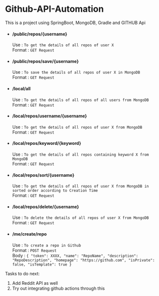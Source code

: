 # Github-API-Automation
This is a project using SpringBoot, MongoDB, Gradle and GITHUB Api

- ####   /public/repos/{username}

    Use : `To get the details of all repos of user X` \
    Format :  `GET Request`

- ####   /public/repos/save/{username}

    Use : `To save the details of all repos of user X in MongoDB` \
    Format :  `GET Request`

- ####   /local/all

    Use : `To get the details of all repos of all users from MongoDB` \
    Format :  `GET Request`

- ####   /local/repos/username/{username}

    Use : `To get the details of all repos of user X from MongoDB` \
    Format :  `GET Request`

- ####   /local/repos/keyword/{keyword}

    Use : `To get the details of all repos containing keyword X from MongoDB` \
    Format :  `GET Request`

- ####   /local/repos/sort/{username}

    Use : `To get the details of all repos of user X from MongoDB in sorted order according to Creation Time` \
    Format :  `GET Request`

- ####   /local/repos/delete/{username}

    Use : `To delete the details of all repos of user X from MongoDB` \
    Format :  `GET Request`

- ####   /me/create/repo

    Use : `To create a repo in Github` \
    Format :  `POST Request` \
    Body :  `{
                "token": XXXX,
                "name": "RepoName",
                "description": "RepoDescription",
                "homepage": "https://github.com",
                "isPrivate": false,
                "isTemplate": true
            }`

Tasks to do next:
1. Add Reddit API as well
2. Try out integrating github actions through this